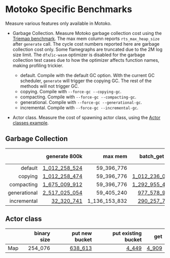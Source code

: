 # Motoko Specific Benchmarks

Measure various features only available in Motoko.

* Garbage Collection. Measure Motoko garbage collection cost using the [Triemap benchmark](https://github.com/dfinity/canister-profiling/blob/main/collections/motoko/src/triemap.mo). The max mem column reports `rts_max_heap_size` after `generate` call. The cycle cost numbers reported here are garbage collection cost only. Some flamegraphs are truncated due to the 2M log size limit. The `dfx`/`ic-wasm` optimizer is disabled for the garbage collection test cases due to how the optimizer affects function names, making profiling trickier.

  - default. Compile with the default GC option. With the current GC scheduler, `generate` will trigger the copying GC. The rest of the methods will not trigger GC.
  - copying. Compile with `--force-gc --copying-gc`.
  - compacting. Compile with `--force-gc --compacting-gc`.
  - generational. Compile with `--force-gc --generational-gc`.
  - incremental. Compile with `--force-gc --incremental-gc`.

* Actor class. Measure the cost of spawning actor class, using the [Actor classes example](https://github.com/dfinity/examples/tree/master/motoko/classes).




## Garbage Collection

| |generate 800k|max mem|batch_get 50|batch_put 50|batch_remove 50|
|--:|--:|--:|--:|--:|--:|
|default|[1_012_258_524](default_init.svg)|59_396_776|[50](default_get.svg)|[50](default_put.svg)|[50](default_remove.svg)|
|copying|[1_012_258_474](copying_init.svg)|59_396_776|[1_012_236_033](copying_get.svg)|[1_012_303_043](copying_put.svg)|[1_012_240_270](copying_remove.svg)|
|compacting|[1_675_009_912](compacting_init.svg)|59_396_776|[1_292_955_487](compacting_get.svg)|[1_532_273_628](compacting_put.svg)|[1_558_502_973](compacting_remove.svg)|
|generational|[2_517_025_054](generational_init.svg)|59_405_240|[977_578_942](generational_get.svg)|[1_052_786](generational_put.svg)|[967_410](generational_remove.svg)|
|incremental|[32_320_741](incremental_init.svg)|1_136_153_832|[290_257_785](incremental_get.svg)|[292_951_006](incremental_put.svg)|[292_977_552](incremental_remove.svg)|


## Actor class

| |binary size|put new bucket|put existing bucket|get|
|--|--:|--:|--:|--:|
|Map|254_076|[638_613](map_put.svg)|[4_449](map_put_existing.svg)|[4_909](map_get.svg)|
